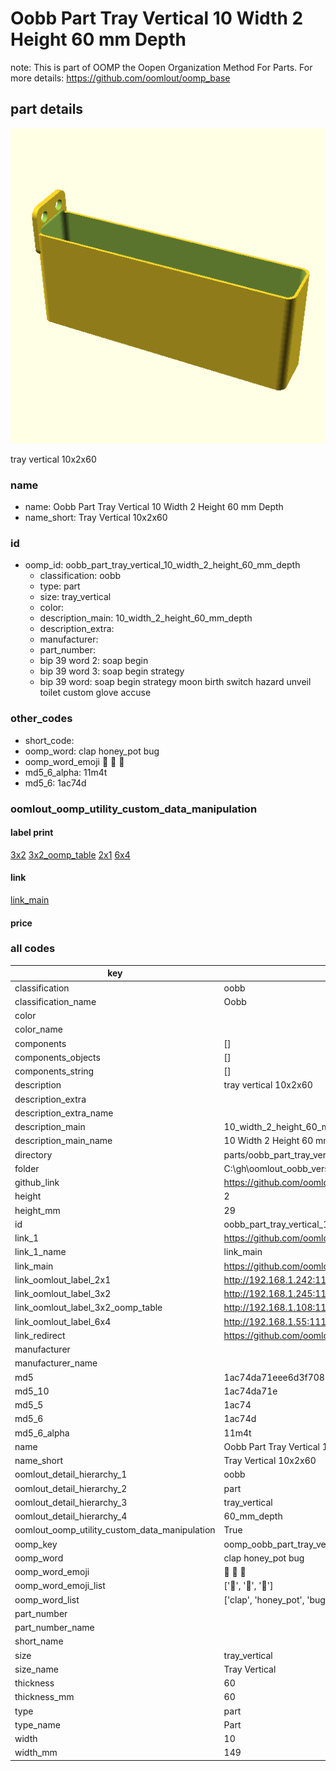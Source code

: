 # Oobb Part Tray Vertical 10 Width 2 Height 60 mm Depth  

note: This is part of OOMP the Oopen Organization Method For Parts. For more details: https://github.com/oomlout/oomp_base

##  part details
  

[![](3dpr.png)](3dpr.png)

tray vertical 10x2x60



### name
* name: Oobb Part Tray Vertical 10 Width 2 Height 60 mm Depth
* name_short: Tray Vertical 10x2x60 
### id
* oomp_id: oobb_part_tray_vertical_10_width_2_height_60_mm_depth
  * classification: oobb
  * type: part
  * size: tray_vertical
  * color: 
  * description_main: 10_width_2_height_60_mm_depth
  * description_extra: 
  * manufacturer: 
  * part_number: 
  * bip 39 word 2: soap begin
  * bip 39 word 3: soap begin strategy
  * bip 39 word: soap begin strategy moon birth switch hazard unveil toilet custom glove accuse

### other_codes
* short_code: 
* oomp_word: clap honey_pot bug
* oomp_word_emoji :clap: :honey_pot: :bug:
* md5_6_alpha: 11m4t
* md5_6: 1ac74d






### oomlout_oomp_utility_custom_data_manipulation
#### label print
[3x2](http://192.168.1.245:1112/?label=oomp%2011m4t)
[3x2_oomp_table](http://192.168.1.108:1112/?label=oomp%2011m4t)
[2x1](http://192.168.1.242:1112/?label=oomp%2011m4t)
[6x4](http://192.168.1.55:1112/?label=oomp%2011m4t)    

#### link

[link_main](https://github.com/oomlout/oomlout_oobb_version_4_generated_parts/tree/main/navigation_oomp/oobb/part/tray_vertical/10_width_2_height_60_mm_depth/part)                              

#### price







### all codes 
| key | value |  
| --- | --- |  
| classification | oobb |  
| classification_name | Oobb |  
| color |  |  
| color_name |  |  
| components | [] |  
| components_objects | [] |  
| components_string | [] |  
| description | tray vertical 10x2x60 |  
| description_extra |  |  
| description_extra_name |  |  
| description_main | 10_width_2_height_60_mm_depth |  
| description_main_name | 10 Width 2 Height 60 mm Depth |  
| directory | parts/oobb_part_tray_vertical_10_width_2_height_60_mm_depth |  
| folder | C:\gh\oomlout_oobb_version_4_generated_parts\parts\oobb_part_tray_vertical_10_width_2_height_60_mm_depth |  
| github_link | https://github.com/oomlout/oomlout_oomp_part_src/tree/main/parts/oobb_part_tray_vertical_10_width_2_height_60_mm_depth |  
| height | 2 |  
| height_mm | 29 |  
| id | oobb_part_tray_vertical_10_width_2_height_60_mm_depth |  
| link_1 | https://github.com/oomlout/oomlout_oobb_version_4_generated_parts/tree/main/navigation_oomp/oobb/part/tray_vertical/10_width_2_height_60_mm_depth/part |  
| link_1_name | link_main |  
| link_main | https://github.com/oomlout/oomlout_oobb_version_4_generated_parts/tree/main/navigation_oomp/oobb/part/tray_vertical/10_width_2_height_60_mm_depth/part |  
| link_oomlout_label_2x1 | http://192.168.1.242:1112/?label=oomp%2011m4t |  
| link_oomlout_label_3x2 | http://192.168.1.245:1112/?label=oomp%2011m4t |  
| link_oomlout_label_3x2_oomp_table | http://192.168.1.108:1112/?label=oomp%2011m4t |  
| link_oomlout_label_6x4 | http://192.168.1.55:1112/?label=oomp%2011m4t |  
| link_redirect | https://github.com/oomlout/oomlout_oobb_version_4_generated_parts/tree/main/parts/oobb_tray_vertical_10_02_60 |  
| manufacturer |  |  
| manufacturer_name |  |  
| md5 | 1ac74da71eee6d3f708b58f9ad85166d |  
| md5_10 | 1ac74da71e |  
| md5_5 | 1ac74 |  
| md5_6 | 1ac74d |  
| md5_6_alpha | 11m4t |  
| name | Oobb Part Tray Vertical 10 Width 2 Height 60 mm Depth |  
| name_short | Tray Vertical 10x2x60  |  
| oomlout_detail_hierarchy_1 | oobb |  
| oomlout_detail_hierarchy_2 | part |  
| oomlout_detail_hierarchy_3 | tray_vertical |  
| oomlout_detail_hierarchy_4 | 60_mm_depth |  
| oomlout_oomp_utility_custom_data_manipulation | True |  
| oomp_key | oomp_oobb_part_tray_vertical_10_width_2_height_60_mm_depth |  
| oomp_word | clap honey_pot bug |  
| oomp_word_emoji | :clap: :honey_pot: :bug: |  
| oomp_word_emoji_list | [':clap:', ':honey_pot:', ':bug:'] |  
| oomp_word_list | ['clap', 'honey_pot', 'bug'] |  
| part_number |  |  
| part_number_name |  |  
| short_name |  |  
| size | tray_vertical |  
| size_name | Tray Vertical |  
| thickness | 60 |  
| thickness_mm | 60 |  
| type | part |  
| type_name | Part |  
| width | 10 |  
| width_mm | 149 |  

